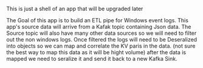This is just a shell of an app that will be upgraded later

The Goal of this app is to build an ETL pipe for Windows event logs.
This app's source data will arrive from a Kafak topic containing Json data.
The Source topic will also have many other data sources so we will need to filter out the non windows logs.
Once filtered the logs will need to be Deseralized into objects so we can map and correlate the KV paris in the data. 
(not sure the best way to map this data as it will be hight volume)
after the data is mapped we need to seralize it and send it back to a new Kafka Sink. 
